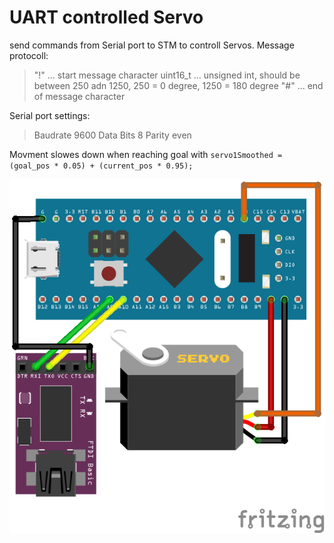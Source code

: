 # UART controlled Servo

send commands from Serial port to STM to controll Servos.
Message protocoll:
> "!" ... start message character
> uint16_t ... unsigned int, should be between 250 adn 1250, 250 = 0 degree, 1250 = 180 degree
> "#" ... end of message character

Serial port settings:
> Baudrate    9600
> Data Bits   8
> Parity      even

Movment slowes down when reaching goal with
`servo1Smoothed = (goal_pos * 0.05) + (current_pos * 0.95);`



![alt text](https://github.com/Dannyrevenger/RoboMaster-Internal_Competition/blob/main/image/Uart_controlled_Servo_bb.png)